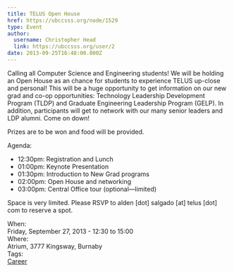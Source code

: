 ```yaml
---
title: TELUS Open House 
href: https://ubccsss.org/node/1529
type: Event
author:
  username: Christopher Head
  link: https://ubccsss.org/user/2
date: 2013-09-25T16:48:00.000Z
---
```


<div class="field field-name-body field-type-text-with-summary field-label-hidden"><div class="field-items"><div class="field-item even"><p>Calling all Computer Science and Engineering students! We will be holding an Open House as an chance for students to experience TELUS up-close and personal! This will be a huge opportunity to get information on our new grad and co-op opportunities: Technology Leadership Development Program (TLDP) and Graduate Engineering Leadership Program (GELP). In addition, participants will get to network with our many senior leaders and LDP alumni. Come on down!</p>
<p>Prizes are to be won and food will be provided.</p>
<p>Agenda:</p>
<ul>
<li>12:30pm: Registration and Lunch</li>
<li>01:00pm: Keynote Presentation</li>
<li>01:30pm: Introduction to New Grad programs</li>
<li>02:00pm: Open House and networking</li>
<li>03:00pm: Central Office tour (optional&#x2014;limited)</li>
</ul>
<p>Space is very limited. Please RSVP to alden [dot] salgado [at] telus [dot] com to reserve a spot.</p>
</div></div></div><div class="field field-name-field-dates field-type-datetime field-label-above"><div class="field-label">When:&#xA0;</div><div class="field-items"><div class="field-item even"><span class="date-display-single">Friday, September 27, 2013 - <span class="date-display-range"><span class="date-display-start">12:30</span> to <span class="date-display-end">15:00</span></span></span></div></div></div><div class="field field-name-field-location field-type-text field-label-above"><div class="field-label">Where:&#xA0;</div><div class="field-items"><div class="field-item even">Atrium, 3777 Kingsway, Burnaby</div></div></div>    <footer>
    <div class="field field-name-field-tags field-type-taxonomy-term-reference field-label-above"><div class="field-label">Tags:&#xA0;</div><div class="field-items"><div class="field-item even"><a href="/career">Career</a></div></div></div>      </footer>